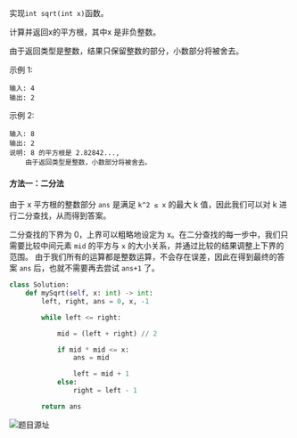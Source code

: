 实现`int sqrt(int x)`函数。

计算并返回x的平方根，其中x 是非负整数。

由于返回类型是整数，结果只保留整数的部分，小数部分将被舍去。

示例 1:
``` 
输入: 4
输出: 2
```

示例 2:

``` 
输入: 8
输出: 2
说明: 8 的平方根是 2.82842..., 
    由于返回类型是整数，小数部分将被舍去。
```


#### 方法一：二分法

由于 x 平方根的整数部分 `ans` 是满足 `k^2 ≤ x` 的最大 k 值，因此我们可以对 k 进行二分查找，从而得到答案。

二分查找的下界为 0，上界可以粗略地设定为 x。在二分查找的每一步中，我们只需要比较中间元素 `mid` 的平方与 `x` 的大小关系，并通过比较的结果调整上下界的范围。
由于我们所有的运算都是整数运算，不会存在误差，因此在得到最终的答案 `ans` 后，也就不需要再去尝试 `ans+1` 了。

```python
class Solution:
    def mySqrt(self, x: int) -> int:
        left, right, ans = 0, x, -1

        while left <= right:

            mid = (left + right) // 2

            if mid * mid <= x:
                ans = mid

                left = mid + 1
            else:
                right = left - 1

        return ans
```

![题目源址](https://leetcode-cn.com/problems/sqrtx/)

